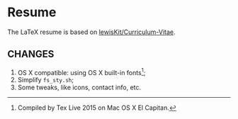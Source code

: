 Resume
===

The LaTeX resume is based on [lewisKit/Curriculum-Vitae](https://github.com/lewisKit/Curriculum-Vitae).



## CHANGES

1. OS X compatible: using OS X built-in fonts[^1];
2. Simplify `fs_sty.sh`;
3. Some tweaks, like icons, contact info, etc.

[^1]: Compiled by Tex Live 2015 on Mac OS X El Capitan.
